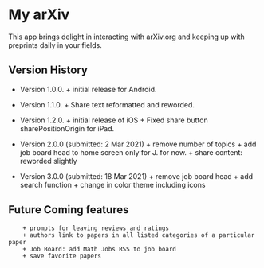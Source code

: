# My arXiv

This app brings delight in interacting with arXiv.org and keeping up with preprints daily in your fields.

## Version History

-   Version 1.0.0. + initial release for Android.

-   Version 1.1.0. + Share text reformatted and reworded.

-   Version 1.2.0. + initial release of iOS + Fixed share button sharePositionOrigin for iPad.

-   Version 2.0.0 (submitted: 2 Mar 2021)
        + remove number of topics
        + add job board head to home screen only for J. for now.
        + share content: reworded slightly

-  Version 3.0.0 (submitted: 18 Mar 2021)
        + remove job board head
        + add search function 
        + change in color theme including icons



## Future Coming features
        + prompts for leaving reviews and ratings
        + authors link to papers in all listed categories of a particular paper
        + Job Board: add Math Jobs RSS to job board 
        + save favorite papers
         
        